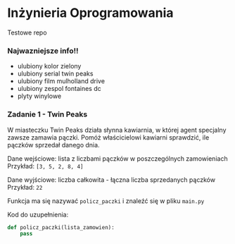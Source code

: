 # Inżynieria Oprogramowania

Testowe repo

### Najwazniejsze info!!

- ulubiony kolor zielony
- ulubiony serial twin peaks
- ulubiony film mulholland drive
- ulubiony zespol fontaines dc
- plyty winylowe

### Zadanie 1 - Twin Peaks

W miasteczku Twin Peaks działa słynna kawiarnia, w której agent specjalny zawsze zamawia pączki. Pomóż właścicielowi kawiarni sprawdzić, ile pączków sprzedał danego dnia.

Dane wejściowe: lista z liczbami pączków w poszczególnych zamowieniach
Przykład: `[3, 5, 2, 8, 4]`

Dane wyjściowe: liczba całkowita - łączna liczba sprzedanych pączków
Przykład: `22`

Funkcja ma się nazywać `policz_paczki` i znaleźć się w pliku `main.py`

Kod do uzupełnienia:

```python
def policz_paczki(lista_zamowien):
    pass
```
